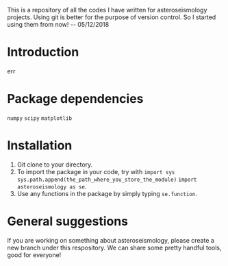 This is a repository of all the codes I have written for asteroseismology projects. Using git is better for the purpose of version control. So I started using them from now! -- 05/12/2018

# Introduction
err

# Package dependencies
`numpy`
`scipy`
`matplotlib`

# Installation
1. Git clone to your directory.
2. To import the package in your code, try with
`import sys`
`sys.path.append(the_path_where_you_store_the_module)`
`import asteroseismology as se`.
3. Use any functions in the package by simply typing `se.function`.

# General suggestions
If you are working on something about asteroseismology, please create a new branch under this respository. We can share some pretty handful tools, good for everyone!


